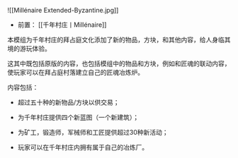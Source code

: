 ![[Millénaire Extended-Byzantine.jpg]]
- 前置：
 [[千年村庄丨Millénaire]]

本模组为千年村庄的拜占庭文化添加了新的物品，方块，和其他内容，给人身临其境的游玩体验。

这其中既包括原版的内容，也包括模组中的物品和方块，例如和匠魂的联动内容，使玩家可以在拜占庭村落建立自己的匠魂冶炼炉。

内容包括：

- 超过五十种的新物品/方块以供交易；
    
- 为千年村庄提供四个新蓝图（一个新建筑）；
    
- 为矿工，锻造师，军械师和工匠提供超过30种新活动；
    
- 玩家可以在千年村庄内拥有属于自己的冶炼厂。